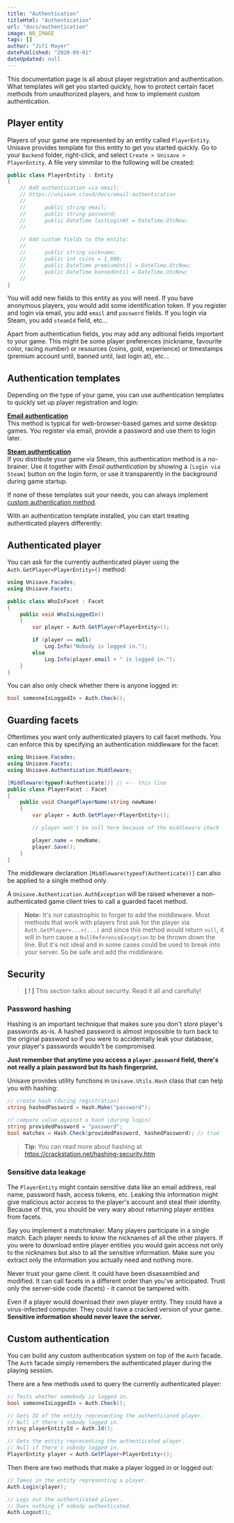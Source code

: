 ```yaml
---
title: "Authentication"
titleHtml: "Authentication"
url: "docs/authentication"
image: NO_IMAGE
tags: []
author: "Jiří Mayer"
datePublished: "2020-09-01"
dateUpdated: null
---
```



This documentation page is all about player registration and authentication. What templates will get you started quickly, how to protect certain facet methods from unauthorized players, and how to implement custom authentication.


## Player entity

Players of your game are represented by an entity called `PlayerEntity`. Unisave provides template for this entity to get you started quickly. Go to your `Backend` folder, right-click, and select `Create > Unisave > PlayerEntity`. A file very simmilar to the following will be created:

```cs
public class PlayerEntity : Entity
{
    // Add authentication via email:
    // https://unisave.cloud/docs/email-authentication
    //
    //      public string email;
    //      public string password;
    //      public DateTime lastLoginAt = DateTime.UtcNow;
    //

    // Add custom fields to the entity:
    //
    //      public string nickname;
    //      public int coins = 1_000;
    //      public DateTime premiumUntil = DateTime.UtcNow;
    //      public DateTime bannedUntil = DateTime.UtcNow;
    //
}
```

You will add new fields to this entity as you will need. If you have anonymous players, you would add some identification token. If you register and login via email, you add `email` and `password` fields. If you login via Steam, you add `steamId` field, etc...

Apart from authentication fields, you may add any aditional fields important to your game. This might be some player preferences (nickname, favourite color, racing number) or resources (coins, gold, experience) or timestamps (premium account until, banned until, last login at), etc...


## Authentication templates

Depending on the type of your game, you can use authentication templates to quickly set up player registration and login:

**[Email authentication](email-authentication)**<br>
This method is typical for web-browser-based games and some desktop games. You register via email, provide a password and use them to login later.

**[Steam authentication](steam-authentication)**<br>
If you distribute your game via Steam, this authentication method is a no-brainer. Use it together with *Email authentication* by showing a `[Login via Steam]` button on the login form, or use it transparently in the background during game startup.

If none of these templates suit your needs, you can always implement [custom authentication method](#custom-authentication).

With an authentication template installed, you can start treating authenticated players differently:


## Authenticated player

You can ask for the currently authenticated player using the `Auth.GetPlayer<PlayerEntity>()` method:

```cs
using Unisave.Facades;
using Unisave.Facets;

public class WhoIsFacet : Facet
{
    public void WhoIsLoggedIn()
    {
        var player = Auth.GetPlayer<PlayerEntity>();

        if (player == null)
            Log.Info("Nobody is logged in.");
        else
            Log.Info(player.email + " is logged in.");
    }
}
```

You can also only check whether there is anyone logged in:

```cs
bool someoneIsLoggedIn = Auth.Check();
```


## Guarding facets

Oftentimes you want only authenticated players to call facet methods. You can enforce this by specifying an authentication middleware for the facet:

```cs
using Unisave.Facades;
using Unisave.Facets;
using Unisave.Authentication.Middleware;

[Middleware(typeof(Authenticate))] // <-- this line
public class PlayerFacet : Facet
{
    public void ChangePlayerName(string newName)
    {
        var player = Auth.GetPlayer<PlayerEntity>();

        // player won't be null here because of the middleware check

        player.name = newName;
        player.Save();
    }
}
```

The middleware declaration `[Middleware(typeof(Authenticate))]` can also be applied to a single method only.

A `Unisave.Authentication.AuthException` will be raised whenever a non-authenticated game client tries to call a guarded facet method.

> **Note:** It's not catastrophic to forget to add the middleware. Most methods that work with players first ask for the player via `Auth.GetPlayer<...>(...)` and since this method would return `null`, it will in turn cause a `NullReferenceException` to be thrown down the line. But it's not ideal and in some cases could be used to break into your server. So be safe and add the middleware.


## Security

> **\[ ! \]** This section talks about security. Read it all and carefully!


### Password hashing

Hashing is an important technique that makes sure you don't store player's passwords as-is. A hashed password is almost impossible to turn back to the original password so if you were to accidentally leak your database, your player's passwords wouldn't be compromised.

**Just remember that anytime you access a `player.password` field, there's not really a plain password but its hash fingerprint.**

Unisave provides utility functions in `Unisave.Utils.Hash` class that can help you with hashing:

```cs
// create hash (during registration)
string hashedPassword = Hash.Make("password");

// compare value against a hash (during login)
string providedPassword = "password";
bool matches = Hash.Check(providedPassword, hashedPassword); // true
```

> **Tip:** You can read more about hashing at https://crackstation.net/hashing-security.htm


### Sensitive data leakage

The `PlayerEntity` might contain sensitive data like an email address, real name, password hash, access tokens, etc. Leaking this information might give malicious actor access to the player's account and steal their identity. Because of this, you should be very wary about returning player entities from facets.

Say you implement a matchmaker. Many players participate in a single match. Each player needs to know the nicknames of all the other players. If you were to download entire player entities you would gain access not only to the nicknames but also to all the sensitive information. Make sure you extract only the information you actually need and nothing more.

Never trust your game client. It could have been disassembled and modified. It can call facets in a different order than you've anticipated. Trust only the server-side code (facets) - it cannot be tampered with.

Even if a player would download their own player entity. They could have a virus-infected computer. They could have a cracked version of your game. **Sensitive information should never leave the server.**


## Custom authentication

You can build any custom authentication system on top of the `Auth` facade. The `Auth` facade simply remembers the authenticated player during the playing session.

There are a few methods used to query the currently authenticated player:

```cs
// Tests whether somebody is logged in.
bool someoneIsLoggedIn = Auth.Check();

// Gets ID of the entity representing the authenticated player.
// Null if there's nobody logged in.
string playerEntityId = Auth.Id();

// Gets the entity representing the authenticated player.
// Null if there's nobody logged in.
PlayerEntity player = Auth.GetPlayer<PlayerEntity>();
```

Then there are two methods that make a player logged in or logged out:

```cs
// Takes in the entity representing a player.
Auth.Login(player);

// Logs out the authenticated player.
// Does nothing if nobody authenticated.
Auth.Logout();
```